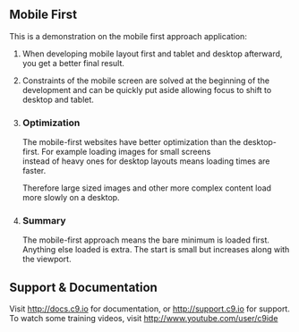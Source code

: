  


 ## Mobile First

This is a demonstration on the mobile first approach application:



1)  When developing mobile layout first and tablet and desktop afterward, 
    you get a better final result. 

2) Constraints of the mobile screen are solved at the beginning of the development 
    and can be quickly put aside allowing focus to shift to desktop and tablet.


3)  ###  Optimization 
    The mobile-first websites have better optimization than the desktop-first.
    For example loading images for small screens   
    instead of heavy ones for desktop layouts means loading times are faster.

    Therefore large sized images and other more complex content load more slowly on a desktop.
    
4)  ### Summary
    The mobile-first approach means the bare minimum is loaded first. 
    Anything else loaded is extra. The start is small but increases along with the viewport.

## Support & Documentation

Visit http://docs.c9.io for documentation, or http://support.c9.io for support.
To watch some training videos, visit http://www.youtube.com/user/c9ide
